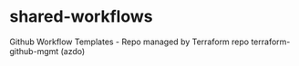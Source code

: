 # shared-workflows
Github Workflow Templates - Repo managed by Terraform repo terraform-github-mgmt (azdo)
